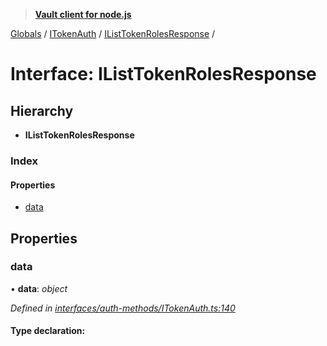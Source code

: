 > **[Vault client for node.js](../README.md)**

[Globals](../globals.md) / [ITokenAuth](../modules/itokenauth.md) / [IListTokenRolesResponse](itokenauth.ilisttokenrolesresponse.md) /

# Interface: IListTokenRolesResponse

## Hierarchy

* **IListTokenRolesResponse**

### Index

#### Properties

* [data](itokenauth.ilisttokenrolesresponse.md#data)

## Properties

###  data

• **data**: *object*

*Defined in [interfaces/auth-methods/ITokenAuth.ts:140](https://github.com/theogravity/vault-tacular/blob/f2b3676/src/interfaces/auth-methods/ITokenAuth.ts#L140)*

#### Type declaration: